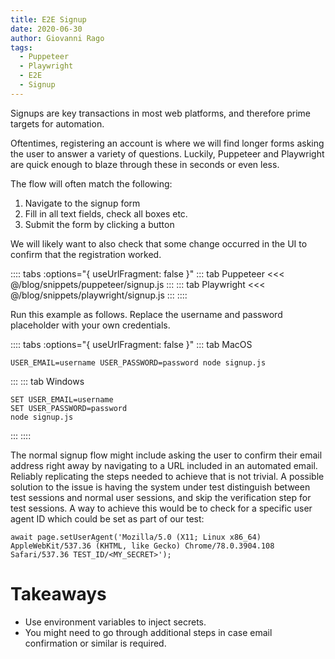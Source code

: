 ```yaml
---
title: E2E Signup
date: 2020-06-30
author: Giovanni Rago
tags: 
  - Puppeteer
  - Playwright
  - E2E
  - Signup
---
```


Signups are key transactions in most web platforms, and therefore prime targets for automation.

Oftentimes, registering an account is where we will find longer forms asking the user to answer a variety of questions. Luckily, Puppeteer and Playwright are quick enough to blaze through these in seconds or even less.

The flow will often match the following:

1. Navigate to the signup form
2. Fill in all text fields, check all boxes etc.
3. Submit the form by clicking a button

We will likely want to also check that some change occurred in the UI to confirm that the registration worked.

:::: tabs :options="{ useUrlFragment: false }"
::: tab Puppeteer 
<<< @/blog/snippets/puppeteer/signup.js
:::
::: tab Playwright
<<< @/blog/snippets/playwright/signup.js
:::
::::

Run this example as follows. Replace the username and password placeholder with your own credentials.

:::: tabs :options="{ useUrlFragment: false }"
::: tab MacOS
```shell script
USER_EMAIL=username USER_PASSWORD=password node signup.js
```
:::
::: tab Windows
```shell script
SET USER_EMAIL=username
SET USER_PASSWORD=password
node signup.js
```
:::
::::

The normal signup flow might include asking the user to confirm their email address right away by navigating to a URL included in an automated email. Reliably replicating the steps needed to achieve that is not trivial. A possible solution to the issue is having the system under test distinguish between test sessions and normal user sessions, and skip the verification step for test sessions. A way to achieve this would be to check for a specific user agent ID which could be set as part of our test:

```
await page.setUserAgent('Mozilla/5.0 (X11; Linux x86_64) AppleWebKit/537.36 (KHTML, like Gecko) Chrome/78.0.3904.108 Safari/537.36 TEST_ID/<MY_SECRET>');
```

# Takeaways

- Use environment variables to inject secrets.
- You might need to go through additional steps in case email confirmation or similar is required.